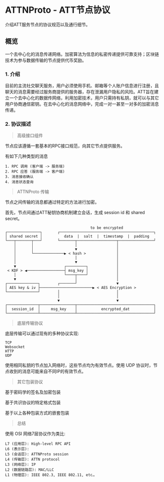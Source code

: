 # ATTNProto - ATT节点协议

介绍ATT服务节点的协议规范以及通行细节。

## 概览

一个去中心化的消息传递网络。加密算法为信息的私密传递提供可靠支持；区块链技术为参与数据传输的节点提供代币奖励。

### 1. 介绍

目前的主流社交聊天服务，用户必须使用手机、邮箱等个人账户信息进行注册，且聊天的消息需要经过服务商提供的服务器，存在泄漏用户隐私的风险。ATT旨在建立一个去中心化的数据传网络，利用加密技术，用户只需持有私钥，就可以与其它用户协商通信密钥。在去中心化的消息网络中，完成一对一甚至一对多的加密消息传递。

### 2. 协议描述


> 高级接口组件

节点应该遵循一套基本的RPC接口规范，向其它节点提供服务。

有如下几种类型的消息

    1. RPC 调用 (客户端 -> 服务端)
    2. RPC 应答 (服务端 -> 客户端)
    3. 消息接收确认
    4. 消息状态查询

> ATTNProto 传输

节点之间传输的消息都通过特定的方法进行加密。

首先，节点间通过ATT秘钥协商机制建立会话，生成 session id 和 shared secret。

                                           to be encrypted
    ┌───────────────┐       ┌───────────────────────────────────────────┐
    │ shared secret │          data  |  salt  |  timestamp  |  padding
    └───┬───────┬───┘       └───────┬──────────────────┬────────────────┘
        │       │                   │                  │
        │       │                   ▼                  │
        │       └──────────────▶ < hash >              │
        │                           │                  │
        │                           ▼                  │
        ▼                      ┌─────────┐             │
     < KDF > ◀─────────────────┤ msg_key │             │
        │                      └────┬────┘             │
        ▼                           │                  │
    ┌──────────────┐        ┌───────┘                  ▼
    │ AES key & iv ├────────────────────────▶ < AES Encryption >
    └──────────────┘        │                          │
                            │                          │
                            ▼                          ▼
    ┌──────────────┬────────────────┬───────────────────────────────────┐
    │  session_id  │     msg_key    │           encrypted_dat           │
    └──────────────┴────────────────┴───────────────────────────────────┘

> 底层传输协议

底层传输可以通过现有的多种协议实现:

    TCP
    Websocket
    HTTP
    UDP

使用相同私钥的节点加入网络时，这些节点均为有效节点。使用 UDP 协议时，节点收到的消息可能来自不同IP的有效节点。

> 其它包装协议

基于密码学的签名及加密包装

基于共识协议的特定格式包装

基于以上各种包装方式的嵌套包装


> 总结

使用 OSI 网络7层协议作为类比:

    L7 (应用层): High-level RPC API
    L6 (表示层): 
    L5 (会话层): ATTNProto session
    L4 (传输层): ATTN protocol
    L3 (网络层): IP
    L2 (数据链路层): MAC/LLC
    L1 (物理层): IEEE 802.3, IEEE 802.11, etc…

